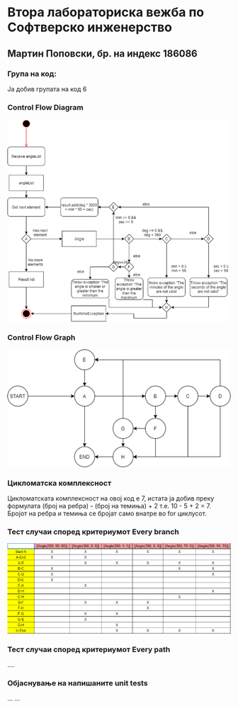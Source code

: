 # Втора лабораториска вежба по Софтверско инженерство

## Мартин Поповски, бр. на индекс 186086

### Група на код: 

Ја добив групата на код 6

###  Control Flow Diagram

<img src="src/test/resources/ControlFlowDiagram.png">

###  Control Flow Graph

<img src="src/test/resources/ControlFlowGraph.png">

### Цикломатска комплексност

Цикломатската комплексност на овој код е 7, истата ја добив преку формулата (број на ребра) - (број на темиња) + 2 т.е. 10 - 5 + 2 = 7.
Бројот на ребра и темиња се бројат само внатре во for циклусот.

### Тест случаи според критериумот Every branch 

<img src="src/test/resources/Branch.png">

### Тест случаи според критериумот Every path

.... 

### Објаснување на напишаните unit tests

...
...
